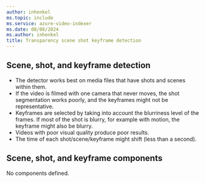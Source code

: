 ```yaml
---
author: inhenkel
ms.topic: include 
ms.service: azure-video-indexer
ms.date: 08/08/2024
ms.author: inhenkel
title: Transparency scene shot keyframe detection
---
```

<!-- 8/8/24 Removed from transparency note because not released due to a bug. -->

## Scene, shot, and keyframe detection

- The detector works best on media files that have shots and scenes within them.  
- If the video is filmed with one camera that never moves, the shot segmentation works poorly, and the keyframes might not be representative. 
- Keyframes are selected by taking into account the blurriness level of the frames. If most of the shot is blurry, for example with motion, the keyframe might also be blurry. 
- Videos with poor visual quality produce poor results. 
- The time of each shot/scene/keyframe might shift (less than a second).

## Scene, shot, and keyframe components

No components defined.